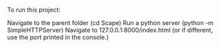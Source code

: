 To run this project:

Navigate to the parent folder (cd Scape)
Run a python server (python -m SimpleHTTPServer)
Navigate to 127.0.0.1:8000/index.html (or if different, use the port printed in the console.)